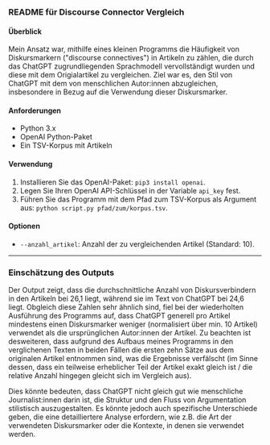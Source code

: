 ### README für Discourse Connector Vergleich

#### Überblick

Mein Ansatz war, mithilfe eines kleinen Programms die Häufigkeit von Diskursmarkern ("discourse connectives") in Artikeln zu zählen, die durch das ChatGPT zugrundliegenden Sprachmodell vervollständigt wurden und diese mit dem Origialartikel zu vergleichen. Ziel war es, den Stil von ChatGPT mit dem von menschlichen Autor:innen abzugleichen, insbesondere in Bezug auf die Verwendung dieser Diskursmarker.

#### Anforderungen

- Python 3.x
- OpenAI Python-Paket
- Ein TSV-Korpus mit Artikeln

#### Verwendung

1. Installieren Sie das OpenAI-Paket: `pip3 install openai`.
2. Legen Sie Ihren OpenAI API-Schlüssel in der Variable `api_key` fest.
3. Führen Sie das Programm mit dem Pfad zum TSV-Korpus als Argument aus: `python script.py pfad/zum/korpus.tsv`.

#### Optionen

- `--anzahl_artikel`: Anzahl der zu vergleichenden Artikel (Standard: 10).

---

### Einschätzung des Outputs

Der Output zeigt, dass die durchschnittliche Anzahl von Diskursverbindern in den Artikeln bei 26,1 liegt, während sie im Text von ChatGPT bei 24,6 liegt. Obgleich diese Zahlen sehr ähnlich sind, fiel bei der wiederholten Ausführung des Programms auf, dass ChatGPT generell pro Artikel mindestens einen Diskursmarker weniger (normalisiert über min. 10 Artikel) verwendet als die ursprünglichen Autor:innen der Artikel. Zu beachten ist desweiteren, dass aufgrund des Aufbaus meines Programms in den verglichenen Texten in beiden Fällen die ersten zehn Sätze aus dem originalen Artikel entnommen sind, was die Ergebnisse verfälscht (im Sinne dessen, dass ein teilweise erheblicher Teil der Artikel exakt gleich ist / die relative Anzahl hingegen gleicht sich im Vergleich aus). 

Dies könnte bedeuten, dass ChatGPT nicht gleich gut wie menschliche Journalist:innen darin ist, die Struktur und den Fluss von Argumentation stilistisch auszugestalten. Es könnte jedoch auch spezifische Unterschiede geben, die eine detailliertere Analyse erfordern, wie z.B. die Art der verwendeten Diskursmarker oder die Kontexte, in denen sie verwendet werden.

